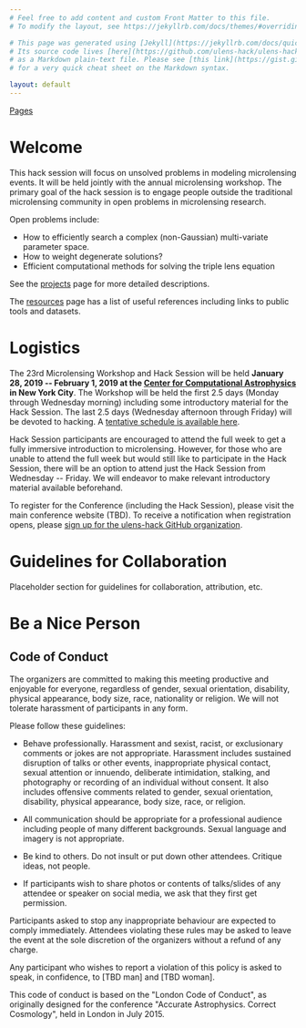 ```yaml
---
# Feel free to add content and custom Front Matter to this file.
# To modify the layout, see https://jekyllrb.com/docs/themes/#overriding-theme-defaults

# This page was generated using [Jekyll](https://jekyllrb.com/docs/quickstart/).
# Its source code lives [here](https://github.com/ulens-hack/ulens-hack.github.io /blob/master/index.md)
# as a Markdown plain-text file. Please see [this link](https://gist.github.com/roachhd/779fa77e9b90fe945b0c)
# for a very quick cheat sheet on the Markdown syntax.

layout: default
---
```


[Pages](/sitemap/)

# Welcome

This hack session will focus on unsolved problems in modeling
microlensing events. It will be held jointly with the annual
microlensing workshop. The primary goal of the hack session is to
engage people outside the traditional microlensing community in open
problems in microlensing research.

Open problems include:
* How to efficiently search a complex (non-Gaussian) multi-variate parameter space.
* How to weight degenerate solutions?
* Efficient computational methods for solving the triple lens equation

See the [projects](/projects/) page for more detailed descriptions. 

The [resources](/resources/) page has a list of useful references
including links to public tools and datasets.

# Logistics

The 23rd Microlensing Workshop and Hack Session will be held **January
28, 2019 -- February 1, 2019 at the [Center for Computational
Astrophysics](https://www.simonsfoundation.org/flatiron/center-for-computational-astrophysics/)
in New York City**. The Workshop will be held the first 2.5 days
(Monday through Wednesday morning) including some introductory
material for the Hack Session. The last 2.5 days (Wednesday afternoon
through Friday) will be devoted to hacking.  A
[tentative schedule is available here](/schedule/).

Hack Session participants
are encouraged to attend the full week to get a fully immersive
introduction to microlensing. However, for those who are unable to
attend the full week but would still like to participate in the Hack
Session, there will be an option to attend just the Hack Session from
Wednesday -- Friday. We will endeavor to make relevant introductory
material available beforehand.

To register for the Conference (including the Hack Session), please
visit the main conference website (TBD). To receive a notification
when registration opens, please [sign up for the ulens-hack GitHub
organization](https://github.com/ulens-hack).

# Guidelines for Collaboration

Placeholder section for guidelines for collaboration, attribution, etc.

# Be a Nice Person

## Code of Conduct

The organizers are committed to making this meeting productive and
enjoyable for everyone, regardless of gender, sexual orientation,
disability, physical appearance, body size, race, nationality or
religion. We will not tolerate harassment of participants in any form.

Please follow these guidelines:

- Behave professionally. Harassment and sexist, racist, or
  exclusionary comments or jokes are not appropriate. Harassment
  includes sustained disruption of talks or other events,
  inappropriate physical contact, sexual attention or innuendo,
  deliberate intimidation, stalking, and photography or recording of
  an individual without consent. It also includes offensive comments
  related to gender, sexual orientation, disability, physical
  appearance, body size, race, or religion.

- All communication should be appropriate for a professional audience
 including people of many different backgrounds. Sexual language and
 imagery is not appropriate.

- Be kind to others. Do not insult or put down other
  attendees. Critique ideas, not people.

- If participants wish to share photos or contents of talks/slides of
any attendee or speaker on social media, we ask that they first get
permission.

Participants asked to stop any inappropriate behaviour are expected to
comply immediately. Attendees violating these rules may be asked to
leave the event at the sole discretion of the organizers without a
refund of any charge.

Any participant who wishes to report a violation of this policy is
asked to speak, in confidence, to [TBD man] and [TBD woman].

This code of conduct is based on the "London Code of Conduct", as
originally designed for the conference "Accurate Astrophysics. Correct
Cosmology", held in London in July 2015.